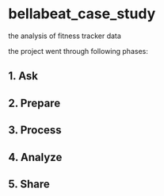 # bellabeat_case_study
the analysis of fitness tracker data

the project went through following phases:

## 1. Ask
## 2. Prepare
## 3. Process
## 4. Analyze
## 5. Share
